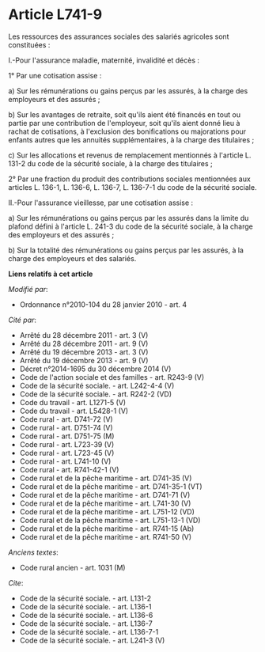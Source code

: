# Article L741-9

Les ressources des assurances sociales des salariés agricoles sont constituées : 

I.-Pour l'assurance maladie, maternité, invalidité et décès : 

1° Par une cotisation assise : 

a) Sur les rémunérations ou gains perçus par les assurés, à la charge des employeurs et des assurés ; 

b) Sur les avantages de retraite, soit qu'ils aient été financés en tout ou partie par une contribution de l'employeur, soit
qu'ils aient donné lieu à rachat de cotisations, à l'exclusion des bonifications ou majorations pour enfants autres que les
annuités supplémentaires, à la charge des titulaires ; 

c) Sur les allocations et revenus de remplacement mentionnés à l'article L. 131-2 du code de la sécurité sociale, à la charge
des titulaires ; 

2° Par une fraction du produit des contributions sociales mentionnées aux articles L. 136-1, L. 136-6, 
L. 136-7, 
L. 136-7-1 du code de la sécurité sociale. 

II.-Pour l'assurance vieillesse, par une cotisation assise : 

a) Sur les rémunérations ou gains perçus par les assurés dans la limite du plafond défini à l'article L. 241-3 du code de la
sécurité sociale, à la charge des employeurs et des assurés ; 

b) Sur la totalité des rémunérations ou gains perçus par les assurés, à la charge des employeurs et des salariés.

**Liens relatifs à cet article**

_Modifié par_:

  - Ordonnance n°2010-104 du 28 janvier 2010 - art. 4

_Cité par_:

  - Arrêté du 28 décembre 2011 - art. 3 (V)
  - Arrêté du 28 décembre 2011 - art. 9 (V)
  - Arrêté du 19 décembre 2013 - art. 3 (V)
  - Arrêté du 19 décembre 2013 - art. 9 (V)
  - Décret n°2014-1695 du 30 décembre 2014 (V)
  - Code de l'action sociale et des familles - art. R243-9 (V)
  - Code de la sécurité sociale. - art. L242-4-4 (V)
  - Code de la sécurité sociale. - art. R242-2 (VD)
  - Code du travail - art. L1271-5 (V)
  - Code du travail - art. L5428-1 (V)
  - Code rural - art. D741-72 (V)
  - Code rural - art. D751-74 (V)
  - Code rural - art. D751-75 (M)
  - Code rural - art. L723-39 (V)
  - Code rural - art. L723-45 (V)
  - Code rural - art. L741-10 (V)
  - Code rural - art. R741-42-1 (V)
  - Code rural et de la pêche maritime - art. D741-35 (V)
  - Code rural et de la pêche maritime - art. D741-35-1 (VT)
  - Code rural et de la pêche maritime - art. D741-71 (V)
  - Code rural et de la pêche maritime - art. L741-30 (V)
  - Code rural et de la pêche maritime - art. L751-12 (VD)
  - Code rural et de la pêche maritime - art. L751-13-1 (VD)
  - Code rural et de la pêche maritime - art. R741-15 (Ab)
  - Code rural et de la pêche maritime - art. R741-50 (V)

_Anciens textes_:

  - Code rural ancien - art. 1031 (M)

_Cite_:

  - Code de la sécurité sociale. - art. L131-2
  - Code de la sécurité sociale. - art. L136-1
  - Code de la sécurité sociale. - art. L136-6
  - Code de la sécurité sociale. - art. L136-7
  - Code de la sécurité sociale. - art. L136-7-1
  - Code de la sécurité sociale. - art. L241-3 (V)
